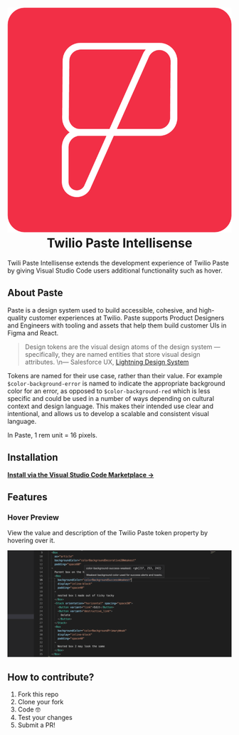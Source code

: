 <h1 align="center">
  <img src="https://raw.githubusercontent.com/Gapur/twilio-paste-intellisense/main/assets/favicon.png" alt="Twilio Paste" />
  <br/>
  Twilio Paste Intellisense
</h1>

Twili Paste Intellisense extends the development experience of Twilio Paste by giving Visual Studio Code users additional functionality such as hover.

## About Paste

Paste is a design system used to build accessible, cohesive, and high-quality customer experiences at Twilio. Paste supports Product Designers and Engineers with tooling and assets that help them build customer UIs in Figma and React.

>Design tokens are the visual design atoms of the design system — specifically, they are named entities that store visual design attributes. \n— Salesforce UX, [Lightning Design System](https://www.lightningdesignsystem.com/design-tokens/)


Tokens are named for their use case, rather than their value. For example `$color-background-error` is named to indicate the appropriate background color for an error, as opposed to `$color-background-red` which is less specific and could be used in a number of ways depending on cultural context and design language. This makes their intended use clear and intentional, and allows us to develop a scalable and consistent visual language.

In Paste, 1 rem unit = 16 pixels.

## Installation

**[Install via the Visual Studio Code Marketplace →](https://marketplace.visualstudio.com/items?itemName=Gapur.twilio-paste-intellisense)**

## Features

### Hover Preview

View the value and description of the Twilio Paste token property by hovering over it.

<img src="https://raw.githubusercontent.com/Gapur/twilio-paste-intellisense/main/assets/hover-example.png" alt="hover" />

## How to contribute?

1. Fork this repo
2. Clone your fork
3. Code 🤓
4. Test your changes
5. Submit a PR!
